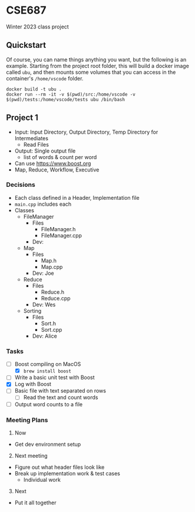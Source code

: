 # CSE687

Winter 2023 class project


## Quickstart

Of course, you can name things anything you want, but the following is an example.
Starting from the project root folder, this will build a docker image called `ubu`,
and then mounts some volumes that you can access in the container's `/home/vscode`
folder.

```
docker build -t ubu .
docker run --rm -it -v $(pwd)/src:/home/vscode -v $(pwd)/tests:/home/vscode/tests ubu /bin/bash
```

## Project 1

- Input: Input Directory, Output Directory, Temp Directory for Intermediates
  - Read Files
- Output: Single output file
  - list of words & count per word
- Can use https://www.boost.org
- Map, Reduce, Workflow, Executive

### Decisions

- Each class defined in a Header, Implementation file
- `main.cpp` includes each
- Classes
  - FileManager
    - Files
      - FileManager.h
      - FileManager.cpp
    - Dev:
  - Map
    - Files
      - Map.h
      - Map.cpp
    - Dev: Joe
  - Reduce
    - Files
      - Reduce.h
      - Reduce.cpp
    - Dev: Wes
  - Sorting
    - Files
      - Sort.h
      - Sort.cpp
    - Dev: Alice

### Tasks

- [ ] Boost compiling on MacOS
  - [X] `brew install boost`
- [ ] Write a basic unit test with Boost
- [X] Log with Boost
- [ ] Basic file with text separated on rows
  - [ ] Read the text and count words
- [ ] Output word counts to a file

### Meeting Plans

1. Now
  - Get dev environment setup
2. Next meeting
  - Figure out what header files look like
  - Break up implementation work & test cases
    - Individual work
3. Next
  - Put it all together

